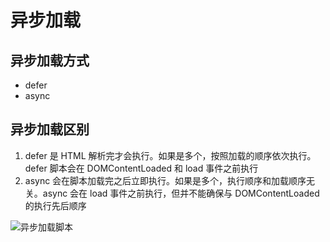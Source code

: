 # 异步加载

## 异步加载方式

*   defer
*   async



## 异步加载区别

1.  defer 是 HTML 解析完才会执行。如果是多个，按照加载的顺序依次执行。defer 脚本会在 DOMContentLoaded 和 load 事件之前执行
2.  async 会在脚本加载完之后立即执行。如果是多个，执行顺序和加载顺序无关。async 会在 load 事件之前执行，但并不能确保与 DOMContentLoaded 的执行先后顺序

![异步加载脚本](https://user-gold-cdn.xitu.io/2020/5/2/171d353539501527?imageslim)

